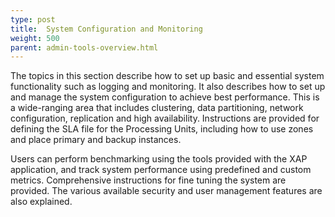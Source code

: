 ```yaml
---
type: post
title:  System Configuration and Monitoring
weight: 500
parent: admin-tools-overview.html
---
```

 
The topics in this section describe how to set up basic and essential system functionality such as logging and monitoring. It also describes how to set up and manage the system configuration to achieve best performance. This is a wide-ranging area that includes clustering, data partitioning, network configuration, replication and high availability. Instructions are provided for defining the SLA file for the Processing Units, including how to use zones and place primary and backup instances.


Users can perform benchmarking using the tools provided with the XAP application, and track system performance using predefined and custom metrics. Comprehensive instructions for fine tuning the system are provided. The various available security and user management features are also explained. 



